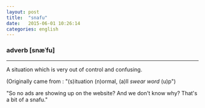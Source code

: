 ```yaml
---
layout: post
title:  "snafu"
date:   2015-06-01 10:26:14 
categories: english
---
```

### adverb [snæˈfu]
-----------

A situation which is very out of control and confusing.

(Originally came from : "(s)ituation (n)ormal, (a)ll _swear word_ (u)p")

"So no ads are showing up on the website? And we don't know why? That's a bit of a snafu."
